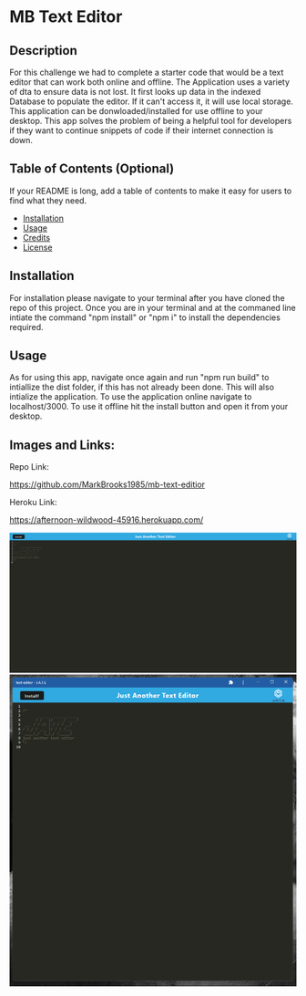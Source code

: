 # MB Text Editor

## Description

For this challenge we had to complete a starter code that would be a text editor that can work both online and offline. The Application uses a variety of dta to ensure data is not lost. It first looks up data in the indexed Database to populate the editor. If it can't access it, it will use local storage. This application can be donwloaded/installed for use offline to your desktop. This app solves the problem of being a helpful tool for developers if they want to continue snippets of code if their internet connection is down.

## Table of Contents (Optional)

If your README is long, add a table of contents to make it easy for users to find what they need.

- [Installation](#installation)
- [Usage](#usage)
- [Credits](#credits)
- [License](#license)

## Installation

For installation please navigate to your terminal after you have cloned the repo of this project. Once you are in your terminal and at the commaned line intiate the command "npm install" or "npm i" to install the dependencies required.

## Usage

As for using this app, navigate once again and run "npm run build" to intiallize the dist folder, if this has not already been done. This will also intialize the application. To use the application online navigate to localhost/3000. To use it offline hit the install button and open it from your desktop.

## Images and Links:

Repo Link:

https://github.com/MarkBrooks1985/mb-text-editior

Heroku Link:

https://afternoon-wildwood-45916.herokuapp.com/

![This is an image](/assets/images/1.png)
![This is an image](/assets/images/2.png)
